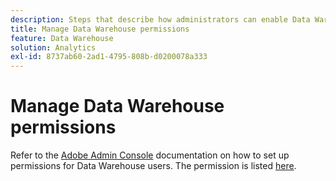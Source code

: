 ```yaml
---
description: Steps that describe how administrators can enable Data Warehouse reporting access to users.
title: Manage Data Warehouse permissions
feature: Data Warehouse
solution: Analytics
exl-id: 8737ab60-2ad1-4795-808b-d0200078a333
---
```

# Manage Data Warehouse permissions

Refer to the [Adobe Admin Console](/help/admin/admin-console/home.md) documentation on how to set up permissions for Data Warehouse users. The permission is listed [here](/help/admin/admin-console/permissions/report-suite-tools.md).

